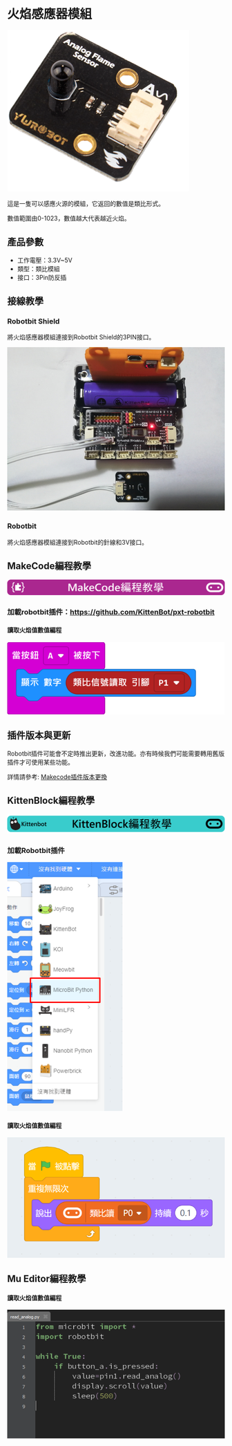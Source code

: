# 火焰感應器模組

![](./images/fire2.png)

這是一隻可以感應火源的模組，它返回的數值是類比形式。

數值範圍由0-1023，數值越大代表越近火焰。

## 產品參數

- 工作電壓：3.3V~5V
- 類型：類比模組
- 接口：3Pin防反插

## 接線教學

### Robotbit Shield

將火焰感應器模組連接到Robotbit Shield的3PIN接口。

![](./images/fire1.jpg)

### Robotbit

將火焰感應器模組連接到Robotbit的針線和3V接口。

## MakeCode編程教學

![](./PWmodules/images/mcbanner.png)

### 加載robotbit插件：https://github.com/KittenBot/pxt-robotbit

#### 讀取火焰值數值編程

![](./images/poten_code.png)

## 插件版本與更新

Robotbit插件可能會不定時推出更新，改進功能。亦有時候我們可能需要轉用舊版插件才可使用某些功能。

詳情請參考: [Makecode插件版本更換](../../Makecode/makecode_extensionUpdate)


## KittenBlock編程教學

![](./PWmodules/images/kbbanner.png)

### 加載Robotbit插件

![](./images/addRB.png)

#### 讀取火焰值數值編程

![](./images/poten_codekb.png)

## Mu Editor編程教學

#### 讀取火焰值數值編程

![](./images/poten_codemu.png)